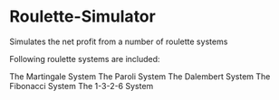 # Roulette-Simulator
Simulates the net profit from a number of roulette systems

Following roulette systems are included:

  The Martingale System
  The Paroli System
  The Dalembert System
  The Fibonacci System
  The 1-3-2-6 System
